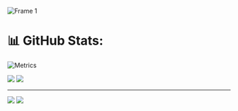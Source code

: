 ![Frame 1](https://github.com/sonatipek/sonatipek/assets/80075444/c355a6b9-bb4a-43c1-a7c3-eddd4453cc0a)


# 📊 GitHub Stats:
![Metrics](https://metrics.lecoq.io/sonatipek?template=classic&base.header=0&base.activity=0&base.community=0&base.repositories=0&isocalendar=1&languages=1&habits=1&achievements=1&base=header%2C%20activity%2C%20community%2C%20repositories%2C%20metadata&base.indepth=false&base.hireable=false&base.skip=false&isocalendar=false&isocalendar.duration=half-year&languages=false&languages.limit=8&languages.threshold=0%25&languages.other=false&languages.colors=github&languages.sections=most-used&languages.indepth=false&languages.analysis.timeout=15&languages.analysis.timeout.repositories=7.5&languages.categories=markup%2C%20programming&languages.recent.categories=markup%2C%20programming&languages.recent.load=300&languages.recent.days=14&habits=false&habits.from=200&habits.days=14&habits.facts=true&habits.charts=false&habits.charts.type=classic&habits.trim=false&habits.languages.limit=8&habits.languages.threshold=0%25&achievements=false&achievements.threshold=C&achievements.secrets=true&achievements.display=detailed&achievements.limit=0&config.timezone=Europe%2FIstanbul)

![](https://github-readme-stats.vercel.app/api?username=sonatipek&theme=prussian&hide_border=true&include_all_commits=false&count_private=true)
![](https://github-readme-streak-stats.herokuapp.com/?user=sonatipek&theme=prussian&hide_border=true)

---
[![](https://visitcount.itsvg.in/api?id=sonatipek&label=Profile%20Views&color=6&icon=6&pretty=true)](https://visitcount.itsvg.in)
![](https://hit.yhype.me/github/profile?user_id=80075444)

<!-- Proudly created with GPRM ( https://gprm.itsvg.in ) -->
